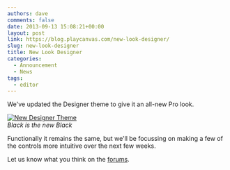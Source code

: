 ```yaml
---
authors: dave
comments: false
date: 2013-09-13 15:08:21+00:00
layout: post
link: https://blog.playcanvas.com/new-look-designer/
slug: new-look-designer
title: New Look Designer
categories:
  - Announcement
  - News
tags:
  - editor
---
```


We've updated the Designer theme to give it an all-new Pro look.

[![New Designer Theme](/img/editor-extjs-dark.png)](/img/editor-extjs-dark.png)
<br />_Black is the new Black_

Functionally it remains the same, but we'll be focussing on making a few of the controls more intuitive over the next few weeks.

Let us know what you think on the [forums](https://forum.playcanvas.com/t/new-designer-theme/88).

